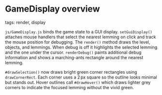 # GameDisplay overview

tags: render, display

`js/GameDisplay.js` binds the game state to a GUI display. `setGuiDisplay()` attaches mouse handlers that select the nearest lemming on click and track the mouse position for debugging. The `render()` method draws the level, objects, and lemmings. When debug is off it highlights the selected lemming and the one under the cursor. `renderDebug()` paints additional debug information and shows a marching-ants rectangle around the nearest lemming.

`#drawSelection()` now draws bright green corner rectangles using `drawCornerRect`. Each corner uses a 2 px square so the outline looks minimal but stands out. Hover outlines call `#drawHover()` which draws lighter grey corners to indicate the focused lemming without the vivid green.
